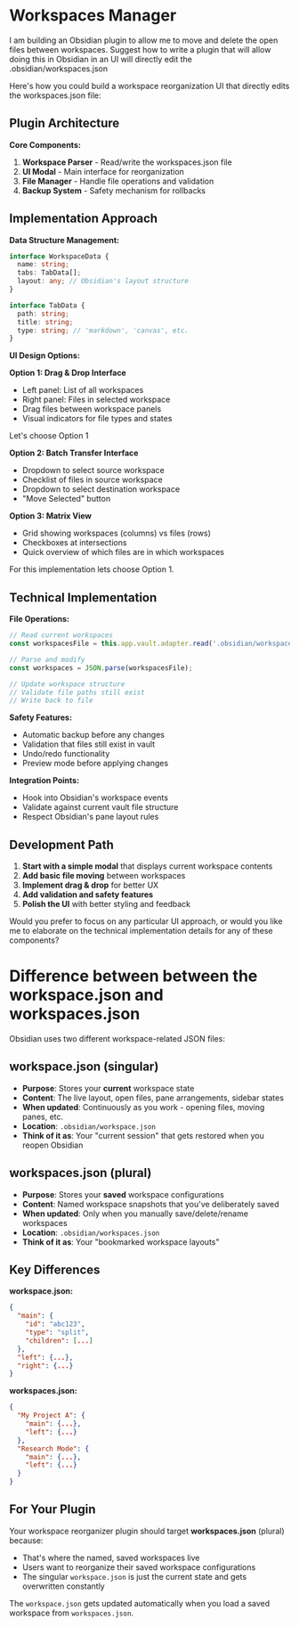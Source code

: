 
# Workspaces Manager

I am building an Obsidian plugin to allow me to move and delete the open files between workspaces. Suggest how to write a plugin that will allow doing this in Obsidian in an UI will directly edit the .obsidian/workspaces.json

Here's how you could build a workspace reorganization UI that directly edits the workspaces.json file:

## Plugin Architecture

**Core Components:**
1. **Workspace Parser** - Read/write the workspaces.json file
2. **UI Modal** - Main interface for reorganization
3. **File Manager** - Handle file operations and validation
4. **Backup System** - Safety mechanism for rollbacks

## Implementation Approach

**Data Structure Management:**
```typescript
interface WorkspaceData {
  name: string;
  tabs: TabData[];
  layout: any; // Obsidian's layout structure
}

interface TabData {
  path: string;
  title: string;
  type: string; // 'markdown', 'canvas', etc.
}
```

**UI Design Options:**

**Option 1: Drag & Drop Interface**
- Left panel: List of all workspaces
- Right panel: Files in selected workspace
- Drag files between workspace panels
- Visual indicators for file types and states

Let's choose Option 1

**Option 2: Batch Transfer Interface**
- Dropdown to select source workspace
- Checklist of files in source workspace
- Dropdown to select destination workspace
- "Move Selected" button

**Option 3: Matrix View**
- Grid showing workspaces (columns) vs files (rows)
- Checkboxes at intersections
- Quick overview of which files are in which workspaces

For this implementation lets choose Option 1.

## Technical Implementation

**File Operations:**
```typescript
// Read current workspaces
const workspacesFile = this.app.vault.adapter.read('.obsidian/workspaces.json');

// Parse and modify
const workspaces = JSON.parse(workspacesFile);

// Update workspace structure
// Validate file paths still exist
// Write back to file
```

**Safety Features:**
- Automatic backup before any changes
- Validation that files still exist in vault
- Undo/redo functionality
- Preview mode before applying changes

**Integration Points:**
- Hook into Obsidian's workspace events
- Validate against current vault file structure
- Respect Obsidian's pane layout rules

## Development Path

1. **Start with a simple modal** that displays current workspace contents
2. **Add basic file moving** between workspaces
3. **Implement drag & drop** for better UX
4. **Add validation and safety features**
5. **Polish the UI** with better styling and feedback

Would you prefer to focus on any particular UI approach, or would you like me to elaborate on the technical implementation details for any of these components?

# Difference between between the workspace.json and workspaces.json
Obsidian uses two different workspace-related JSON files:

## workspace.json (singular)
- **Purpose**: Stores your **current** workspace state
- **Content**: The live layout, open files, pane arrangements, sidebar states
- **When updated**: Continuously as you work - opening files, moving panes, etc.
- **Location**: `.obsidian/workspace.json`
- **Think of it as**: Your "current session" that gets restored when you reopen Obsidian

## workspaces.json (plural) 
- **Purpose**: Stores your **saved** workspace configurations
- **Content**: Named workspace snapshots that you've deliberately saved
- **When updated**: Only when you manually save/delete/rename workspaces
- **Location**: `.obsidian/workspaces.json`
- **Think of it as**: Your "bookmarked workspace layouts"

## Key Differences

**workspace.json:**
```json
{
  "main": {
    "id": "abc123",
    "type": "split",
    "children": [...]
  },
  "left": {...},
  "right": {...}
}
```

**workspaces.json:**
```json
{
  "My Project A": {
    "main": {...},
    "left": {...}
  },
  "Research Mode": {
    "main": {...},
    "left": {...}
  }
}
```

## For Your Plugin

Your workspace reorganizer plugin should target **workspaces.json** (plural) because:
- That's where the named, saved workspaces live
- Users want to reorganize their saved workspace configurations
- The singular `workspace.json` is just the current state and gets overwritten constantly

The `workspace.json` gets updated automatically when you load a saved workspace from `workspaces.json`.